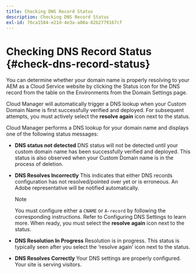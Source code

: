 ```yaml
---
title: Checking DNS Record Status
description: Checking DNS Record Status
exl-id: 76ca1584-e21d-4e3a-a08a-82b2779167cf
---
```

# Checking DNS Record Status {#check-dns-record-status}

You can determine whether your domain name is properly resolving to your AEM as a Cloud Service website by clicking the Status icon for the DNS record from the table on the Environments from the Domain Settings page. 

Cloud Manager will automatically trigger a DNS lookup when your Custom Domain Name is first successfully verified and deployed. For subsequent attempts, you must actively select the **resolve again** icon next to the status.

Cloud Manager performs a DNS lookup for your domain name and displays one of the following status messages:

* **DNS status not detected**
   DNS status will not be detected until your custom domain name has been successfully verified and deployed. This status is also observed when your Custom Domain name is in the process of deletion.

* **DNS Resolves Incorrectly** 
   This indicates that either DNS records configuration has not resolved/pointed over yet or is erroneous. An Adobe representative will be notified automatically.

   >[!NOTE]
   >You must configure either a `CNAME` or `A-record` by following the corresponding instructions. Refer to Configuring DNS Settings to learn more. When ready, you must select the **resolve again** icon next to the status.

* **DNS Resolution In Progress**
   Resolution is in progress. This status is typically seen after you select the ‘resolve again’ icon next to the status.

* **DNS Resolves Correctly**
   Your DNS settings are properly configured. Your site is serving visitors.
